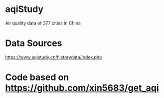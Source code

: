 # aqiStudy
Air quality data of 377 cities in China

# Data Sources
https://www.aqistudy.cn/historydata/index.php

# Code based on https://github.com/xin5683/get_aqi
